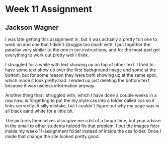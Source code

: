 # Week 11 Assignment

## Jackson Wagner

I was late getting this assignment in, but it was actually a pretty fun one to work on and one that I didn't struggle too much with. I put together the parallax very similar to the one in our instructions, and for the most part got everything to work out pretty well I think.

I struggled for a while with text showing up on top of other text. I tried to have some text show up over the first background image and some at the bottom, but for some reason they were both showing up at the same spot, which made it look pretty bad. I ended up just deleting the bottom text because it was useless information anyway.

Another thing that I struggled with, which I have done a couple weeks in a row now, is forgetting to put the my style.css into a folder called css so it links correctly. A silly mistake, but I couldn't figure out why my page was in all black aand white for a little bit.

The pictures themselves also gave me a bit of a tough time, but your advice in the email to other students helped fix that problem. I put the images foler inside my week-11-assignment folder instead of inside the css folder. Once I made that change the site looked pretty good.
